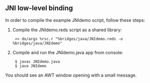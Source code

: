 JNI low-level binding
------------------------

In order to compile the example JNIdemo script, follow these steps:

1. Compile the JNIdemo.reds script as a shared library:

        >> do/args %rsc.r "%bridges/java/JNIdemo.reds -o %bridges/java/JNIdemo"

2. Compile and run the JNIdemo.java app from console:

        $ javac JNIdemo.java
        $ java JNIdemo

You should see an AWT window opening with a small message.